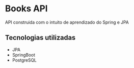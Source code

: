 # Books API

API construida com o intuito de aprendizado do Spring e JPA

## Tecnologias utilizadas
- JPA
- SpringBoot
- PostgreSQL
  
